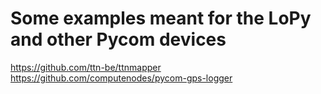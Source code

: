 # Some examples meant for the LoPy and other Pycom devices

https://github.com/ttn-be/ttnmapper
https://github.com/computenodes/pycom-gps-logger
